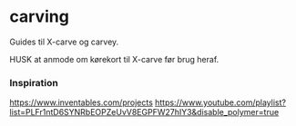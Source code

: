# carving
Guides til X-carve og carvey.

HUSK at anmode om kørekort til X-carve før brug heraf.

### Inspiration
https://www.inventables.com/projects
https://www.youtube.com/playlist?list=PLFr1ntD6SYNRbEOPZeUvV8EGPFW27hIY3&disable_polymer=true
